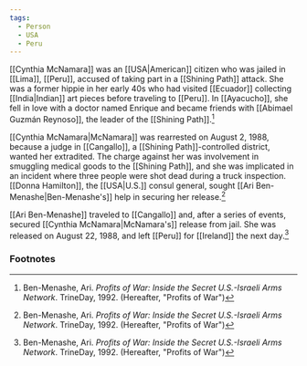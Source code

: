 ```yaml
---
tags:
  - Person
  - USA
  - Peru
---
```

[[Cynthia McNamara]] was an [[USA|American]] citizen who was jailed in [[Lima]], [[Peru]], accused of taking part in a [[Shining Path]] attack. She was a former hippie in her early 40s who had visited [[Ecuador]] collecting [[India|Indian]] art pieces before traveling to [[Peru]]. In [[Ayacucho]], she fell in love with a doctor named Enrique and became friends with [[Abimael Guzmán Reynoso]], the leader of the [[Shining Path]].[^1]

[[Cynthia McNamara|McNamara]] was rearrested on August 2, 1988, because a judge in [[Cangallo]], a [[Shining Path]]-controlled district, wanted her extradited. The charge against her was involvement in smuggling medical goods to the [[Shining Path]], and she was implicated in an incident where three people were shot dead during a truck inspection. [[Donna Hamilton]], the [[USA|U.S.]] consul general, sought [[Ari Ben-Menashe|Ben-Menashe's]] help in securing her release.[^1]

[[Ari Ben-Menashe]] traveled to [[Cangallo]] and, after a series of events, secured [[Cynthia McNamara|McNamara's]] release from jail. She was released on August 22, 1988, and left [[Peru]] for [[Ireland]] the next day.[^1]

### Footnotes
[^1]: Ben-Menashe, Ari. *Profits of War: Inside the Secret U.S.-Israeli Arms Network*. TrineDay, 1992. (Hereafter, "Profits of War")
